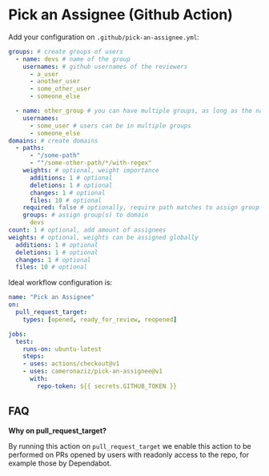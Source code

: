 # Pick an Assignee (Github Action)

Add your configuration on `.github/pick-an-assignee.yml`:
```yaml
groups: # create groups of users
  - name: devs # name of the group
    usernames: # github usernames of the reviewers
      - a_user
      - another_user
      - some_other_user
      - someone_else

  - name: other_group # you can have multiple groups, as long as the names are unique
    usernames:
      - some_user # users can be in multiple groups
      - someone_else
domains: # create domains
  - paths:
      - "/some-path"
      - ""/some-other-path/*/with-regex"
    weights: # optional, weight importance
      additions: 1 # optional
      deletions: 1 # optional
      changes: 1 # optional
      files: 10 # optional
    required: false # optionally, require path matches to assign group
    groups: # assign group(s) to domain
      devs
count: 1 # optional, add amount of assignees
weights: # optional, weights can be assigned globally
  additions: 1 # optional
  deletions: 1 # optional
  changes: 1 # optional
  files: 10 # optional
```

Ideal workflow configuration is:
```yaml
name: "Pick an Assignee"
on:
  pull_request_target:
    types: [opened, ready_for_review, reopened]

jobs:
  test:
    runs-on: ubuntu-latest
    steps:
    - uses: actions/checkout@v1
    - uses: cameronaziz/pick-an-assignee@v1
      with:
        repo-token: ${{ secrets.GITHUB_TOKEN }}
```

## FAQ
**Why on pull_request_target?**

By running this action on `pull_request_target` we enable this action to be performed on PRs opened by users with 
readonly access to the repo, for example those by Dependabot.
